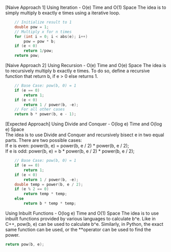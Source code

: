<p>[Naive Approach 1] Using Iteration - O(e) Time and O(1) Space
The idea is to simply multiply b exactly e times using a iterative loop.</p>

```cpp
    // Initialize result to 1
    double pow = 1;
    // Multiply x for n times
    for (int i = 0; i < abs(e); i++) 
        pow = pow * b;
  	if (e < 0)
      	return 1/pow;
    return pow;
```

<p>[Naive Approach 2] Using Recursion - O(e) Time and O(e) Space
The idea is to recursively multiply b exactly e times. To do so, define a recursive function that return b, if e > 0 else returns 1.</p>

```cpp
    // Base Case: pow(b, 0) = 1
    if (e == 0)
        return 1;
    if (e < 0)
        return 1 / power(b, -e);
    // For all other cases
    return b * power(b, e - 1);
```

<p>[Expected Approach] Using Divide and Conquer - O(log e) Time and O(log e) Space
<br>The idea is to use Divide and Conquer and recursively bisect e in two equal parts. There are two possible cases:
<br>If e is even: power(b, e) = power(b, e / 2) * power(b, e / 2); 
<br>If e is odd: power(b, e) = b * power(b, e / 2) * power(b, e / 2); </p>

```cpp
    // Base Case: pow(b, 0) = 1
    if (e == 0)
        return 1;
    if (e < 0)
        return 1 / power(b, -e);
    double temp = power(b, e / 2);
    if (e % 2 == 0)
        return temp * temp;
    else
        return b * temp * temp;
```

<p>Using Inbuilt Functions - O(log e) Time and O(1) Space
The idea is to use inbuilt functions provided by various languages to calculate b^e.
Like in C++, pow(b, e) can be used to calculate b^e. Similarly, in Python, the exact same function can be used, or the **operator can be used to find the power.</p>

```cpp
return pow(b, e);

